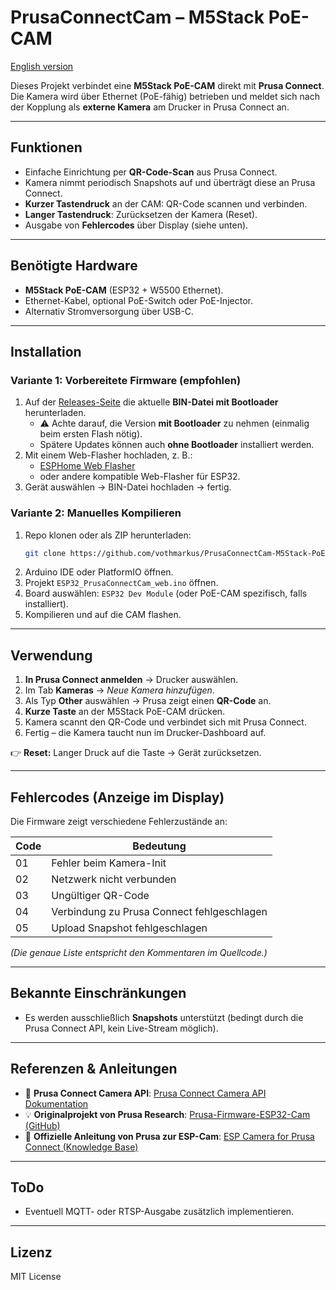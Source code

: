 # PrusaConnectCam – M5Stack PoE-CAM

[English version](README_en.md)

Dieses Projekt verbindet eine **M5Stack PoE-CAM** direkt mit **Prusa Connect**.  
Die Kamera wird über Ethernet (PoE-fähig) betrieben und meldet sich nach der Kopplung als **externe Kamera** am Drucker in Prusa Connect an.  

---

## Funktionen
- Einfache Einrichtung per **QR-Code-Scan** aus Prusa Connect.  
- Kamera nimmt periodisch Snapshots auf und überträgt diese an Prusa Connect.  
- **Kurzer Tastendruck** an der CAM: QR-Code scannen und verbinden.  
- **Langer Tastendruck**: Zurücksetzen der Kamera (Reset).  
- Ausgabe von **Fehlercodes** über Display (siehe unten).  

---

## Benötigte Hardware
- **M5Stack PoE-CAM** (ESP32 + W5500 Ethernet).  
- Ethernet-Kabel, optional PoE-Switch oder PoE-Injector.  
- Alternativ Stromversorgung über USB-C.  

---

## Installation
### Variante 1: Vorbereitete Firmware (empfohlen)
1. Auf der [Releases-Seite](../../releases) die aktuelle **BIN-Datei mit Bootloader** herunterladen.  
   - ⚠️ Achte darauf, die Version **mit Bootloader** zu nehmen (einmalig beim ersten Flash nötig).  
   - Spätere Updates können auch **ohne Bootloader** installiert werden.  
2. Mit einem Web-Flasher hochladen, z. B.:  
   - [ESPHome Web Flasher](https://web.esphome.io)  
   - oder andere kompatible Web-Flasher für ESP32.  
3. Gerät auswählen → BIN-Datei hochladen → fertig.  

### Variante 2: Manuelles Kompilieren
1. Repo klonen oder als ZIP herunterladen:  
   ```bash
   git clone https://github.com/vothmarkus/PrusaConnectCam-M5Stack-PoECam.git
   ```
2. Arduino IDE oder PlatformIO öffnen.  
3. Projekt `ESP32_PrusaConnectCam_web.ino` öffnen.  
4. Board auswählen: `ESP32 Dev Module` (oder PoE-CAM spezifisch, falls installiert).  
5. Kompilieren und auf die CAM flashen.  

---

## Verwendung
1. **In Prusa Connect anmelden** → Drucker auswählen.  
2. Im Tab **Kameras** → *Neue Kamera hinzufügen*.  
3. Als Typ **Other** auswählen → Prusa zeigt einen **QR-Code** an.  
4. **Kurze Taste** an der M5Stack PoE-CAM drücken.  
5. Kamera scannt den QR-Code und verbindet sich mit Prusa Connect.  
6. Fertig – die Kamera taucht nun im Drucker-Dashboard auf.  

👉 **Reset:** Langer Druck auf die Taste → Gerät zurücksetzen.  

---

## Fehlercodes (Anzeige im Display)
Die Firmware zeigt verschiedene Fehlerzustände an:  

| Code | Bedeutung |
|------|-----------|
| 01   | Fehler beim Kamera-Init |
| 02   | Netzwerk nicht verbunden |
| 03   | Ungültiger QR-Code |
| 04   | Verbindung zu Prusa Connect fehlgeschlagen |
| 05   | Upload Snapshot fehlgeschlagen |

*(Die genaue Liste entspricht den Kommentaren im Quellcode.)*  

---

## Bekannte Einschränkungen
- Es werden ausschließlich **Snapshots** unterstützt (bedingt durch die Prusa Connect API, kein Live-Stream möglich).  

---

## Referenzen & Anleitungen
- 📖 **Prusa Connect Camera API**: [Prusa Connect Camera API Dokumentation](https://help.prusa3d.com/article/prusa-connect-camera-api_569012)  
- 💡 **Originalprojekt von Prusa Research**: [Prusa-Firmware-ESP32-Cam (GitHub)](https://github.com/prusa3d/Prusa-Firmware-ESP32-Cam)  
- 📝 **Offizielle Anleitung von Prusa zur ESP-Cam**: [ESP Camera for Prusa Connect (Knowledge Base)](https://help.prusa3d.com/guide/esp-camera-for-prusa-connect_390199)  

---

## ToDo
- Eventuell MQTT- oder RTSP-Ausgabe zusätzlich implementieren.  

---

## Lizenz
MIT License
